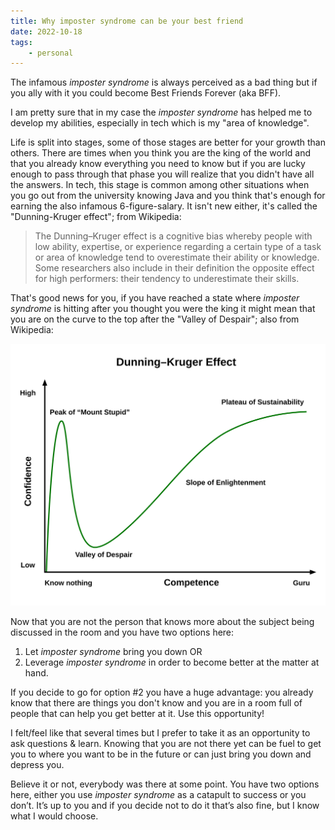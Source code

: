```yaml
---
title: Why imposter syndrome can be your best friend
date: 2022-10-18
tags:
    - personal
---
```

 
The infamous *imposter syndrome* is always perceived as a bad thing but if you ally with it you could become Best Friends Forever (aka BFF).
 
I am pretty sure that in my case the *imposter syndrome* has helped me to develop my abilities, especially in tech which is my "area of knowledge".
 
Life is split into stages, some of those stages are better for your growth than others. There are times when you think you are the king of the world and that you already know everything you need to know but if you are lucky enough to pass through that phase you will realize that you didn't have all the answers. In tech, this stage is common among other situations when you go out from the university knowing Java and you think that's enough for earning the also infamous 6-figure-salary. It isn't new either, it's called the "Dunning-Kruger effect"; from Wikipedia:
 
> The Dunning–Kruger effect is a cognitive bias whereby people with low ability, expertise, or experience regarding a certain type of a task or area of knowledge tend to overestimate their ability or knowledge. Some researchers also include in their definition the opposite effect for high performers: their tendency to underestimate their skills.
 
That's good news for you, if you have reached a state where *imposter syndrome* is hitting after you thought you were the king it might mean that you are on the curve to the top after the "Valley of Despair"; also from Wikipedia:
 
![Dunning Kruger Effect graph, from wikipedia](/dunning_kruger_effect_from_wikipedia.svg)
 
Now that you are not the person that knows more about the subject being discussed in the room and you have two options here:
 
1. Let *imposter syndrome* bring you down OR
2. Leverage *imposter syndrome* in order to become better at the matter at hand.
 
If you decide to go for option #2 you have a huge advantage: you already know that there are things you don't know and you are in a room full of people that can help you get better at it. Use this opportunity!
 
I felt/feel like that several times but I prefer to take it as an opportunity to ask questions & learn. Knowing that you are not there yet can be fuel to get you to where you want to be in the future or can just bring you down and depress you.
 
Believe it or not, everybody was there at some point. You have two options here, either you use *imposter syndrome* as a catapult to success or you don’t. It’s up to you and if you decide not to do it that’s also fine, but I know what I would choose.
